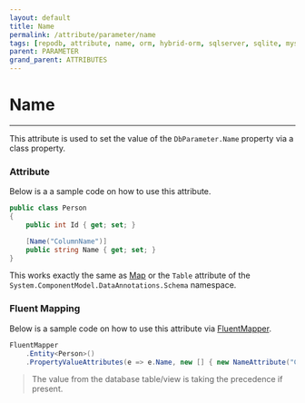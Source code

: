 ```yaml
---
layout: default
title: Name
permalink: /attribute/parameter/name
tags: [repodb, attribute, name, orm, hybrid-orm, sqlserver, sqlite, mysql, postgresql]
parent: PARAMETER
grand_parent: ATTRIBUTES
---
```


# Name

---

This attribute is used to set the value of the `DbParameter.Name` property via a class property.

### Attribute

Below is a a sample code on how to use this attribute.

```csharp
public class Person
{
    public int Id { get; set; }

    [Name("ColumnName")]
    public string Name { get; set; }
}
```

This works exactly the same as [Map](/attribute/map) or the `Table` attribute of the `System.ComponentModel.DataAnnotations.Schema` namespace.

### Fluent Mapping

Below is a sample code on how to use this attribute via [FluentMapper](/mapper/fluentmapper).

```csharp
FluentMapper
    .Entity<Person>()
    .PropertyValueAttributes(e => e.Name, new [] { new NameAttribute("ColumnName") })
```

> The value from the database table/view is taking the precedence if present.